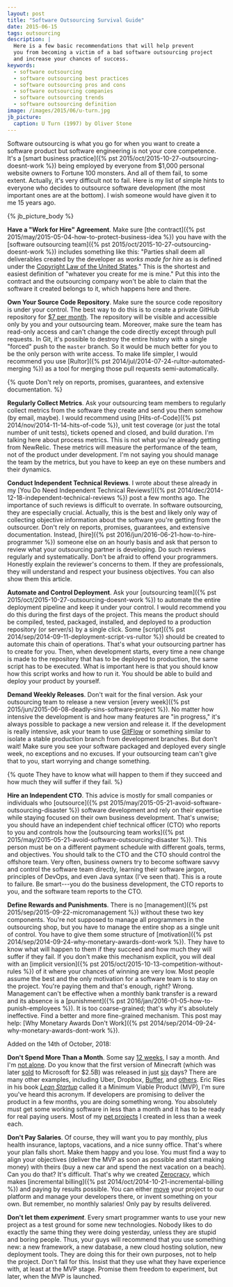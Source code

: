```yaml
---
layout: post
title: "Software Outsourcing Survival Guide"
date: 2015-06-15
tags: outsourcing
description: |
  Here is a few basic recommendations that will help prevent
  you from becoming a victim of a bad software outsourcing project
  and increase your chances of success.
keywords:
  - software outsourcing
  - software outsourcing best practices
  - software outsourcing pros and cons
  - software outsourcing companies
  - software outsourcing trends
  - software outsourcing definition
image: /images/2015/06/u-turn.jpg
jb_picture:
  caption: U Turn (1997) by Oliver Stone
---
```


Software outsourcing is what you go for when you want to create
a software product but software engineering is not your core
competence. It's a [smart business practice]({% pst 2015/oct/2015-10-27-outsourcing-doesnt-work %})
being employed by everyone
from $1,000 personal website owners to Fortune 100 monsters.
And all of them fail, to some extent. Actually, it's very difficult
not to fail. Here is my list of simple hints to everyone who
decides to outsource software development (the most important ones are
at the bottom). I wish someone would have given it to me 15 years ago.

<!--more-->

{% jb_picture_body %}

**Have a "Work for Hire" Agreement**.
Make sure [the contract]({% pst 2015/may/2015-05-04-how-to-protect-business-idea %})
you have with the [software outsourcing team]({% pst 2015/oct/2015-10-27-outsourcing-doesnt-work %})
includes something like this: "Parties shall deem all deliverables created by
the developer as _works made for hire_ as is defined under the
[Copyright Law of the United States](https://www.copyright.gov/title17/)."
This is the shortest and easiest definition of "whatever you create
for me is mine." Put this into the contract and the outsourcing company
won't be able to claim that the software it created belongs to it,
which happens here and there.

**Own Your Source Code Repository**.
Make sure the source code repository is under your control. The best
way to do this is to create a private GitHub repository for
[$7 per month](https://github.com/pricing). The repository will be visible and
accessible only by you and your outsourcing team. Moreover, make sure
the team has read-only access and can't change the code directly except
through pull requests. In Git, it's possible to destroy the entire history
with a single "forced" push to the `master` branch. So it would be much better
for you to be the only person with write access. To make life simpler,
I would recommend you use [Rultor]({% pst 2014/jul/2014-07-24-rultor-automated-merging %})
as a tool for merging those pull requests semi-automatically.

{% quote Don't rely on reports, promises, guarantees, and extensive documentation. %}

**Regularly Collect Metrics**.
Ask your outsourcing team members to regularly collect metrics from the software
they create and send you them somehow (by email, maybe). I would recommend using
[Hits-of-Code]({% pst 2014/nov/2014-11-14-hits-of-code %}),
unit test coverage (or just the total number of unit tests), tickets opened and closed,
and build duration. I'm talking here about process metrics. This is not what
you're already getting from NewRelic. These metrics will measure the
performance of the team, not of the product under development. I'm not saying
you should manage the team by the metrics, but you have to keep
an eye on these numbers and their dynamics.

**Conduct Independent Technical Reviews**.
I wrote about these already in my
[You Do Need Independent Technical Reviews!]({% pst 2014/dec/2014-12-18-independent-technical-reviews %})
post a few months ago. The importance of such reviews is difficult
to overrate. In software outsourcing, they are especially crucial.
Actually, this is the best and likely only way of collecting
objective information about the software you're getting from the outsourcer.
Don't rely on reports, promises, guarantees, and extensive documentation.
Instead, [hire]({% pst 2016/jun/2016-06-21-how-to-hire-programmer %})
someone else on an hourly basis and ask that person
to review what your outsourcing partner is developing. Do such reviews
regularly and systematically. Don't be afraid to offend your programmers.
Honestly explain the reviewer's concerns to them. If they are professionals, they
will understand and respect your business objectives.
You can also show them this article.

**Automate and Control Deployment**.
Ask your
[outsourcing team]({% pst 2015/oct/2015-10-27-outsourcing-doesnt-work %})
to automate the entire deployment pipeline and
keep it under your control. I would recommend you do this during the first
days of the project. This means the product should be compiled, tested,
packaged, installed, and deployed to a production repository (or server/s) by
a single click. Some
[script]({% pst 2014/sep/2014-09-11-deployment-script-vs-rultor %})
should be created to automate this chain
of operations. That's what your outsourcing partner has to create for you.
Then, when development starts, every time a new change is made to the
repository that has to be deployed to production, the same script has
to be executed. What is important here is that you should know how
this script works and how to run it. You should be able to build and deploy your
product by yourself.

**Demand Weekly Releases**.
Don't wait for the final version. Ask your outsourcing team to release
a new version
[every week]({% pst 2015/jun/2015-06-08-deadly-sins-software-project %}).
No matter how intensive the development is and
how many features are "in progress," it's always possible to package
a new version and release it. If the development is really intensive,
ask your team to use
[GitFlow](http://nvie.com/posts/a-successful-git-branching-model/)
or something similar to isolate a stable
production branch from development branches. But don't wait! Make sure
you see your software packaged and deployed every single week, no exceptions
and no excuses. If your outsourcing team can't give that to you, start worrying
and change something.

{% quote They have to know what will happen to them if they succeed and how much they will suffer if they fail. %}

**Hire an Independent CTO**.
This advice is mostly for small companies or individuals who
[outsource]({% pst 2015/may/2015-05-21-avoid-software-outsourcing-disaster %})
software development and rely on their expertise while staying focused
on their own business development. That's unwise; you should have an independent
chief technical officer (CTO) who reports to you and controls how the
[outsourcing team works]({% pst 2015/may/2015-05-21-avoid-software-outsourcing-disaster %}).
This person must be on a different payment
schedule with different goals, terms, and objectives. You should talk to
the CTO and the CTO should control the offshore team. Very often,
business owners try to become software savvy and control the software
team directly, learning their software jargon, principles of DevOps,
and even Java syntax (I've seen that). This is a route to failure.
Be smart---you do the business development, the CTO reports to you,
and the software team reports to the CTO.

**Define Rewards and Punishments**.
There is no
[management]({% pst 2015/sep/2015-09-22-micromanagement %})
without these two key components. You're not supposed
to manage all programmers in the outsourcing shop, but you have to manage
the entire shop as a single unit of control. You have to give them some
structure of
[motivation]({% pst 2014/sep/2014-09-24-why-monetary-awards-dont-work %}).
They have to know what will happen to them
if they succeed and how much they will suffer if they fail. If you don't
make this mechanism explicit, you will deal with an
[implicit version]({% pst 2015/oct/2015-10-13-competition-without-rules %})
of it where your chances of winning are very low. Most people assume the best
and the only motivation for a software team is to stay on the project. You're
paying them and that's enough, right? Wrong. Management can't be effective
when a monthly bank transfer is a reward and its absence is a
[punishment]({% pst 2016/jan/2016-01-05-how-to-punish-employees %}).
It is too coarse-grained; that's why it's absolutely ineffective. Find a better and
more fine-grained mechanism. This post may help:
[Why Monetary Awards Don't Work]({% pst 2014/sep/2014-09-24-why-monetary-awards-dont-work %}).

Added on the 14th of October, 2018:

**Don't Spend More Than a Month**.
Some say [12 weeks](http://12weekmvp.com/process.html), I say a month.
And I'm [not alone](https://medium.freecodecamp.org/the-developers-workflow-in-practice-how-we-built-our-mvp-in-30-days-c60d804695a8).
Do you know that the first version of Minecraft (which was later
[sold](https://mojang.com/2014/09/yes-were-being-bought-by-microsoft/)
to Microsoft for $2.5B) was released in just [six](https://www.techradar.com/news/the-history-of-minecraft)
days? There are many other examples, including Uber, Dropbox,
[Buffer](https://blog.bufferapp.com/idea-to-paying-customers-in-7-weeks-how-we-did-it),
and
[others](https://hackernoon.com/this-will-change-the-way-you-build-a-mvp-minimum-viable-product-in-2017-99daabb4bf1b).
Eric Ries in his book
[_Lean Startup_](https://www.amazon.com/Lean-Startup-Entrepreneurs-Continuous-Innovation-ebook/dp/B004J4XGN6)
called it a Minimum Viable Product (MVP), I'm sure you've heard this acronym.
If developers are promising to deliver the product in a few months,
you are doing something wrong. You absolutely must get some working software
in less than a month and it has to be ready for real paying users. Most
of my [pet projects](/pets.html) I created in less than a week each.

**Don't Pay Salaries**.
Of course, they will want you to pay monthly, plus health insurance,
laptops, vacations, and a nice sunny office. That's where your plan falls short.
Make them happy and you lose. You must find a way to align your objectives
(deliver the MVP as soon as possible and start making money) with theirs
(buy a new car and spend the next vacation on a beach).
Can you do that? It's difficult. That's why we created [Zerocracy](https://www.zerocracy.com), which makes
[incremental billing]({% pst 2014/oct/2014-10-21-incremental-billing %})
and paying by results possible. You can either [move](https://www.zerocracy.com/rfp) your
project to our platform and manage your developers there, or invent something
on your own. But remember, no monthly salaries! Only pay by results delivered.

**Don't let them _experiment_**.
Every smart programmer wants to use your new project as a test ground for
some new technologies. Nobody likes to do exactly the same thing they were doing
yesterday, unless they are stupid and boring people. Thus, your guys
will recommend that you use something new: a new framework, a new database,
a new cloud hosting solution, new deployment tools. They are doing this
for their own purposes, not to help the project. Don't fall for this. Insist
that they use what they have experience with, at least at the MVP stage. Promise them
freedom to experiment, but later, when the MVP is launched.
